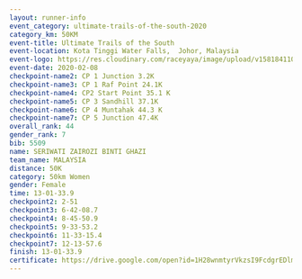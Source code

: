 ```yaml
--- 
layout: runner-info 
event_category: ultimate-trails-of-the-south-2020 
category_km: 50KM 
event-title: Ultimate Trails of the South 
event-location: Kota Tinggi Water Falls,  Johor, Malaysia 
event-logo: https://res.cloudinary.com/raceyaya/image/upload/v1581841103/logo/2020/ultimate-trails-2020_i93dfj.jpg 
event-date: 2020-02-08 
checkpoint-name2: CP 1 Junction 3.2K 
checkpoint-name3: CP 1 Raf Point 24.1K 
checkpoint-name4: CP2 Start Point 35.1 K 
checkpoint-name5: CP 3 Sandhill 37.1K 
checkpoint-name6: CP 4 Muntahak 44.3 K 
checkpoint-name7: CP 5 Junction 47.4K 
overall_rank: 44
gender_rank: 7
bib: 5509
name: SERIWATI ZAIROZI BINTI GHAZI
team_name: MALAYSIA
distance: 50K
category: 50km Women
gender: Female
time: 13-01-33.9
checkpoint2: 2-51
checkpoint3: 6-42-08.7
checkpoint4: 8-45-50.9
checkpoint5: 9-33-53.2
checkpoint6: 11-33-15.4
checkpoint7: 12-13-57.6
finish: 13-01-33.9
certificate: https://drive.google.com/open?id=1H28wnmtyrVkzsI9FcdgrEDlmBKe3AEQf
--- 
```


